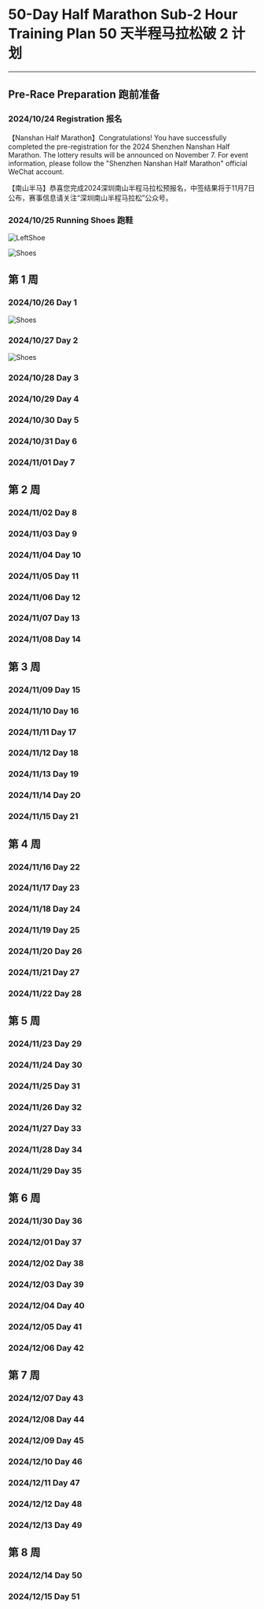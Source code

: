 # 50-Day Half Marathon Sub-2 Hour Training Plan 50 天半程马拉松破 2 计划
---

## Pre-Race Preparation 跑前准备

### 2024/10/24 Registration 报名

【Nanshan Half Marathon】Congratulations! You have successfully completed the pre-registration for the 2024 Shenzhen Nanshan Half Marathon. The lottery results will be announced on November 7. For event information, please follow the "Shenzhen Nanshan Half Marathon" official WeChat account.

【南山半马】恭喜您完成2024深圳南山半程马拉松预报名，中签结果将于11月7日公布，赛事信息请关注“深圳南山半程马拉松”公众号。

### 2024/10/25 Running Shoes 跑鞋

![LeftShoe](Screenshots/PreRace2/LeftShoe.jpg)

![Shoes](Screenshots/PreRace2//Shoes.jpg)

## 第 1 周

### 2024/10/26 Day 1

![Shoes](Screenshots/Day1/Day1.png)

### 2024/10/27 Day 2

![Shoes](Screenshots/Day2/Day2.jpg)

### 2024/10/28 Day 3

### 2024/10/29 Day 4

### 2024/10/30 Day 5

### 2024/10/31 Day 6

### 2024/11/01 Day 7

## 第 2 周

### 2024/11/02 Day 8

### 2024/11/03 Day 9

### 2024/11/04 Day 10

### 2024/11/05 Day 11

### 2024/11/06 Day 12

### 2024/11/07 Day 13

### 2024/11/08 Day 14

## 第 3 周

### 2024/11/09 Day 15

### 2024/11/10 Day 16

### 2024/11/11 Day 17

### 2024/11/12 Day 18

### 2024/11/13 Day 19

### 2024/11/14 Day 20

### 2024/11/15 Day 21

## 第 4 周

### 2024/11/16 Day 22

### 2024/11/17 Day 23

### 2024/11/18 Day 24

### 2024/11/19 Day 25

### 2024/11/20 Day 26

### 2024/11/21 Day 27

### 2024/11/22 Day 28

## 第 5 周

### 2024/11/23 Day 29

### 2024/11/24 Day 30

### 2024/11/25 Day 31

### 2024/11/26 Day 32

### 2024/11/27 Day 33

### 2024/11/28 Day 34

### 2024/11/29 Day 35

## 第 6 周

### 2024/11/30 Day 36

### 2024/12/01 Day 37

### 2024/12/02 Day 38

### 2024/12/03 Day 39

### 2024/12/04 Day 40

### 2024/12/05 Day 41

### 2024/12/06 Day 42

## 第 7 周

### 2024/12/07 Day 43

### 2024/12/08 Day 44

### 2024/12/09 Day 45

### 2024/12/10 Day 46

### 2024/12/11 Day 47

### 2024/12/12 Day 48

### 2024/12/13 Day 49

## 第 8 周

### 2024/12/14 Day 50

### 2024/12/15 Day 51